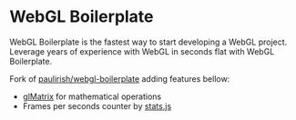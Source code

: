 # WebGL Boilerplate

WebGL Boilerplate is the fastest way to start developing a WebGL project. Leverage years of experience with WebGL in seconds flat with WebGL Boilerplate.

Fork of [paulirish/webgl-boilerplate](https://github.com/paulirish/webgl-boilerplate) adding features bellow:

 * [glMatrix](http://glmatrix.net/) for mathematical operations
 * Frames per seconds counter by [stats.js](https://github.com/mrdoob/stats.js)
